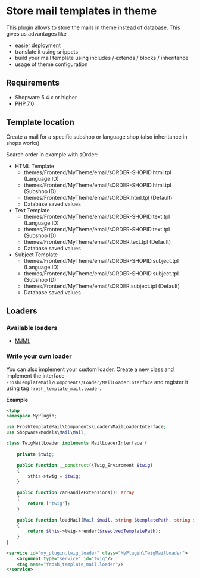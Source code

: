# Store mail templates in theme

This plugin allows to store the mails in theme instead of database. This gives us advantages like

* easier deployment
* translate it using snippets
* build your mail template using includes / extends / blocks / inheritance
* usage of theme configuration

## Requirements

* Shopware 5.4.x or higher
* PHP 7.0

## Template location

Create a mail for a specific subshop or language shop (also inheritance in shops works)

Search order in example with sOrder:

* HTML Template
  * themes/Frontend/MyTheme/email/sORDER-SHOPID.html.tpl (Language ID)
  * themes/Frontend/MyTheme/email/sORDER-SHOPID.html.tpl (Subshop ID)
  * themes/Frontend/MyTheme/email/sORDER.html.tpl (Default)
  * Database saved values
* Text Template
  * themes/Frontend/MyTheme/email/sORDER-SHOPID.text.tpl (Language ID)
  * themes/Frontend/MyTheme/email/sORDER-SHOPID.text.tpl (Subshop ID)
  * themes/Frontend/MyTheme/email/sORDER.text.tpl (Default)
  * Database saved values
* Subject Template
  * themes/Frontend/MyTheme/email/sORDER-SHOPID.subject.tpl (Language ID)
  * themes/Frontend/MyTheme/email/sORDER-SHOPID.subject.tpl (Subshop ID)
  * themes/Frontend/MyTheme/email/sORDER.subject.tpl (Default)
  * Database saved values

## Loaders

### Available loaders

* [MJML](https://github.com/FriendsOfShopware/FroshTemplateMailMjml)
  
### Write your own loader

You can also implement your custom loader. Create a new class and implement the interface `FroshTemplateMail/Components/Loader/MailLoaderInterface` and register it using tag `frosh_template_mail.loader`.

**Example**

```php
<?php
namespace MyPlugin;

use FroshTemplateMail\Components\Loader\MailLoaderInterface;
use Shopware\Models\Mail\Mail;

class TwigMailLoader implements MailLoaderInterface {
    
    private $twig;
    
    public function __construct(\Twig_Enviroment $twig)
    {
        $this->twig = $twig;
    }

    public function canHandleExtensions(): array
    {
        return ['twig'];
    }
    
    public function loadMail(Mail $mail, string $templatePath, string $resolvedTemplatePath): string
    {
        return $this->twig->render($resolvedTemplatePath);
    }
}
```

```xml
<service id="my_plugin.twig_loader" class="MyPlugin\TwigMailLoader">
    <argument type="service" id="twig"/>
    <tag name="frosh_template_mail.loader"/>
</service>
```
